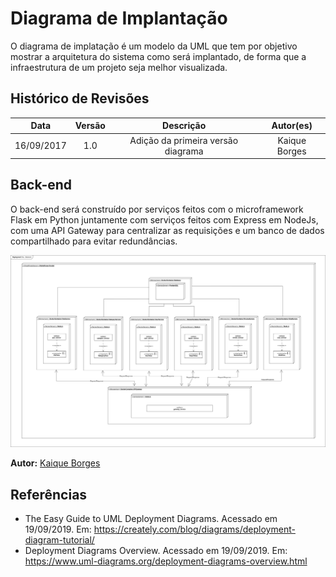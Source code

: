# Diagrama de Implantação

O diagrama de implatação é um modelo da UML que tem por objetivo mostrar a arquitetura do sistema como será implantado, de forma que a infraestrutura de um projeto seja melhor visualizada.

## Histórico de Revisões

|    Data    | Versão |             Descrição              |   Autor(es)   |
| :--------: | :----: | :--------------------------------: | :-----------: |
| 16/09/2017 |  1.0   | Adição da primeira versão diagrama | Kaique Borges |

## Back-end

O back-end será construído por serviços feitos com o microframework Flask em Python juntamente com serviços feitos com Express em NodeJs, com uma API Gateway para centralizar as requisições e um banco de dados compartilhado para evitar redundâncias.

![front](../../../assets/arquitetura/DiagramaImplantacao.png)

**Autor:** [Kaique Borges](https://github.com/kaiqueborges)

## Referências

- The Easy Guide to UML Deployment Diagrams. Acessado em 19/09/2019. Em: <https://creately.com/blog/diagrams/deployment-diagram-tutorial/>
- Deployment Diagrams Overview. Acessado em 19/09/2019. Em: <https://www.uml-diagrams.org/deployment-diagrams-overview.html>
